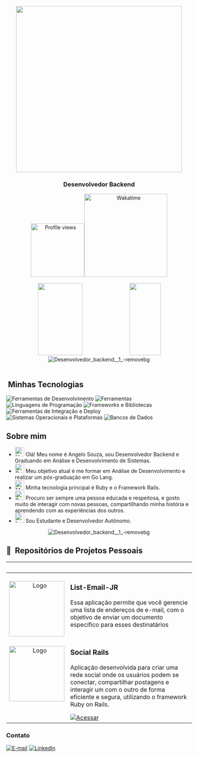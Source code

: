 
<div align="center">
  <img height="450em" src="https://github.com/user-attachments/assets/8f32ebe6-8a79-4294-b515-27fd67308f44"/>
</div>

<h3 align="center">
  Desenvolvedor Backend 
</h3>

<div align='center'>
<div align="center">  
  <a href="https://wakatime.com/@92dcab90-e15c-415c-b920-70e04427f963">
  <img src="https://komarev.com/ghpvc/?username=AngeloSouza1&label=Profile%20views&color=BB5C23&style=flat-square" alt="Profile views" width="145"><img       src="https://wakatime.com/badge/user/92dcab90-e15c-415c-b920-70e04427f963.svg?style=flat-square&color=BB5C23" alt="Wakatime" style="width: 225px;">
  </a>
</div>
</div>

<br>
<div align="center">
<div align="center">
  
  <img width="49%" height="195px" src="https://github-readme-stats.vercel.app/api?username=AngeloSouza1&show_icons=true&count_private=true&title_color=80F7D4&icon_color=9d00ff&text_color=c9d1d9&bg_color=0d1117&border_color=fff0" /> 
  <img width="41%" height="195px" src="https://github-readme-stats.vercel.app/api/top-langs/?username=AngeloSouza1&layout=compact&title_color=80F7D4&text_color=fff&bg_color=0d1117&border_color=fff0" />
 </div>
 </div>

<div align="center">
<img src="https://github.com/user-attachments/assets/56c1bb12-273e-4bcd-b2ac-75bb8914083d" alt="Desenvolvedor_backend__1_-removebg" >  
 </div>

<div><br />

  
## &nbsp;Minhas Tecnologias

<!-- Ferramentas de Desenvolvimento -->
<img src="https://skillicons.dev/icons?i=vscode&theme=light" alt="Ferramentas de Desenvolvimento" />
<img src="https://skillicons.dev/icons?i=figma,git,github,postman,replit&theme=light" alt="Ferramentas" />

<!-- Linguagens de Programação -->
<img src="https://skillicons.dev/icons?i=html,css,js,bash,c,ruby,go,java,discord&theme=light" alt="Linguagens de Programação" />

<!-- Frameworks e Bibliotecas -->
<img src="https://skillicons.dev/icons?i=bootstrap,tailwind,rails,godot,ai,webpack&theme=light" alt="Frameworks e Bibliotecas" />

<!-- Ferramentas de Integração e Deploy -->
<img src="https://skillicons.dev/icons?i=docker,powershell,yarn,heroku&theme=light" alt="Ferramentas de Integração e Deploy" />

<!-- Sistemas Operacionais e Plataformas -->
<img src="https://skillicons.dev/icons?i=linux,mint&theme=light" alt="Sistemas Operacionais e Plataformas" />

<!-- Bancos de Dados -->
<img src="https://skillicons.dev/icons?i=mysql,sqlite,postgres&theme=light" alt="Bancos de Dados" />


## Sobre mim

- <img src="https://raw.githubusercontent.com/Tarikul-Islam-Anik/Animated-Fluent-Emojis/master/Emojis/Hand%20gestures/Hand%20with%20Fingers%20Splayed%20Light%20Skin%20Tone.png" alt="Hand with Fingers Splayed Light Skin Tone" width="25" height="25" /> Olá! Meu nome é Angelo Souza, sou Desenvolvedor Backend e Graduando em Análise e Desenvolvimento de Sistemas. <br />
- <img src="https://raw.githubusercontent.com/Tarikul-Islam-Anik/Animated-Fluent-Emojis/master/Emojis/Hand%20gestures/Brain.png" alt="Brain" width="25" height="25" /> Meu objetivo atual é me formar em Análise de Desenvolvimento e realizar um pós-graduação em Go Lang.<br />
- <img src="https://raw.githubusercontent.com/Tarikul-Islam-Anik/Animated-Fluent-Emojis/master/Emojis/People%20with%20professions/Man%20Technologist%20Light%20Skin%20Tone.png" alt="Man Technologist Light Skin Tone" width="25" height="25" /> Minha tecnologia principal é Ruby e o Framework Rails.<br />
- <img src="https://raw.githubusercontent.com/Tarikul-Islam-Anik/Animated-Fluent-Emojis/master/Emojis/People%20with%20professions/Boy%20Light%20Skin%20Tone.png" alt="Boy Light Skin Tone" width="25" height="25" /> Procuro ser sempre uma pessoa educada e respeitosa, e gosto muito de interagir com novas pessoas, compartilhando minha história e aprendendo com as experiências dos outros.<br />
- <img src="https://raw.githubusercontent.com/Tarikul-Islam-Anik/Animated-Fluent-Emojis/master/Emojis/People%20with%20professions/Teacher%20Light%20Skin%20Tone.png" alt="Left Speech Bubble" width="25" height="25" /> Sou Estudante e Desenvolvedor Autônomo.


<div align="center">
<img src="https://github.com/user-attachments/assets/56c1bb12-273e-4bcd-b2ac-75bb8914083d" alt="Desenvolvedor_backend__1_-removebg" >  
 </div>


## 📌 &nbsp;Repositórios de Projetos Pessoais

<table>
	<thead>
		<tr>
			<th colspan="2" width="2000">&nbsp;</th>
		</tr>
	</thead>
	<tbody>
		<tr>
			<td align="center" valign="top" width="80"><br />
			<a href="https://github.com/AngeloSouza1/ListEmailJR">
       <img src="https://github.com/user-attachments/assets/25a90108-9511-46fa-9df9-9eeb2251a441" alt="Logo" style="width: 150px; height: auto;">
      </a>
      </td>
			<td valign="top">
			<h3>List-Email-JR</h3>
			<p>Essa aplicação permite que você gerencie uma lista de endereços de e-mail, com o objetivo de enviar um documento específico para esses destinatários</p>
<!-- 			<a href="https://github.com/felipeAguiarCode/angular-playground"> -->
<!--  			 	<img src="https://img.shields.io/badge/Ver%20Material-E94D5F?style=for-the-badge" alt="Material de Apoio"> -->
			</a>
			</td>
		</tr>
		<tr>
			<td align="center" valign="top" width="80"><br />
			<a href="https://github.com/AngeloSouza1/social-networking">
     <img src="https://github.com/user-attachments/assets/402b54e4-8e51-4e38-8dc9-42b2c6fac071" alt="Logo" style="width: 150px; height: auto;">
      </a>
      </td>
			<td valign="top">
			<h3>Social Rails</h3>
			<p>Aplicação desenvolvida para criar uma rede social onde os usuários podem se conectar, compartilhar postagens e interagir um com o outro de forma eficiente e segura, utilizando o framework Ruby on Rails.</p>
        			<a href="https://github.com/AngeloSouza1/social-networking">
            <img src="https://img.shields.io/badge/Ver%20Material-FF8C00?style=for-the-badge" alt="Acessar">
          </td>
		</tr>
	</tbody>
</table>

<h3>Contato</h3>
<div align="left">
<p>
<a href="mailto:angeloafdesouza@gmail.com"><img src="https://img.shields.io/badge/-email-E68000?style=for-the-badge&amp;logo=microsoft-outlook&amp;logoColor=FFFFFF&amp;color=E68000" alt="E-mail"></a>
<a href="https://www.linkedin.com/in/angeloafsouza"><img src="https://img.shields.io/badge/-LinkedIn-E68000?style=for-the-badge&amp;logo=linkedin&amp;logoColor=FFFFFF&amp;color=E68000" alt="LinkedIn"></a>
</div>




